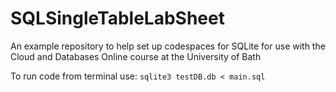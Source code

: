 # SQLSingleTableLabSheet
An example repository to help set up codespaces for SQLite for use with the Cloud and Databases Online course at the University of Bath


To run code from terminal use: ```sqlite3 testDB.db < main.sql```